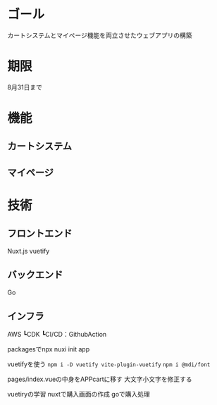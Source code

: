 # ゴール
カートシステムとマイページ機能を両立させたウェブアプリの構築

# 期限
8月31日まで

# 機能
## カートシステム


## マイページ

# 技術
## フロントエンド
Nuxt.js
vuetify

## バックエンド
Go

## インフラ
AWS
 ┗CDK
 ┗CI/CD：GithubAction

packagesでnpx nuxi init app


 vuetifyを使う
`npm i -D vuetify vite-plugin-vuetify`
`npm i @mdi/font`

pages/index.vueの中身をAPPcartに移す
大文字小文字を修正する

vuetiryの学習
nuxtで購入画面の作成
goで購入処理